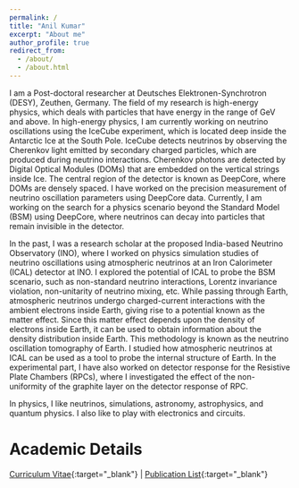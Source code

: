 ```yaml
---
permalink: /
title: "Anil Kumar"
excerpt: "About me"
author_profile: true
redirect_from:
  - /about/
  - /about.html
---
```


I am a Post-doctoral researcher at Deutsches Elektronen-Synchrotron (DESY), Zeuthen, Germany. The field of my research is high-energy physics, which deals with particles that have energy in the range of GeV and above. In high-energy physics, I am currently working on neutrino oscillations using the IceCube experiment, which is located deep inside the Antarctic Ice at the South Pole. IceCube detects neutrinos by observing the Cherenkov light emitted by secondary charged particles, which are produced during neutrino interactions. Cherenkov photons are detected by Digital Optical Modules (DOMs) that are embedded on the vertical strings inside Ice. The central region of the detector is known as DeepCore, where DOMs are densely spaced. I have worked on the precision measurement of neutrino oscillation parameters using DeepCore data. Currently, I am working on the search for a physics scenario beyond the Standard Model (BSM) using DeepCore, where neutrinos can decay into particles that remain invisible in the detector. 

In the past, I was a research scholar at the proposed India-based Neutrino Observatory (INO), where I worked on physics simulation studies of neutrino oscillations using atmospheric neutrinos at an Iron Calorimeter (ICAL) detector at INO. I explored the potential of ICAL to probe the BSM scenario, such as non-standard neutrino interactions, Lorentz invariance violation, non-unitarity of neutrino mixing, etc. While passing through Earth, atmospheric neutrinos undergo charged-current interactions with the ambient electrons inside Earth, giving rise to a potential known as the matter effect. Since this matter effect depends upon the density of electrons inside Earth, it can be used to obtain information about the density distribution inside Earth. This methodology is known as the neutrino oscillation tomography of Earth. I studied how atmospheric neutrinos at ICAL can be used as a tool to probe the internal structure of Earth. In the experimental part, I have also worked on detector response for the Resistive Plate Chambers (RPCs), where I investigated the effect of the non-uniformity of the graphite layer on the detector response of RPC. 

In physics, I like neutrinos, simulations, astronomy, astrophysics, and quantum physics. I also like to play with electronics and circuits.


# Academic Details

[Curriculum Vitae](http://anilak41.github.io/files/cv/Curriculum_Vitae.pdf){:target="_blank"}
| [Publication List](http://anilak41.github.io/files/cv/Publication_list.pdf){:target="_blank"}
